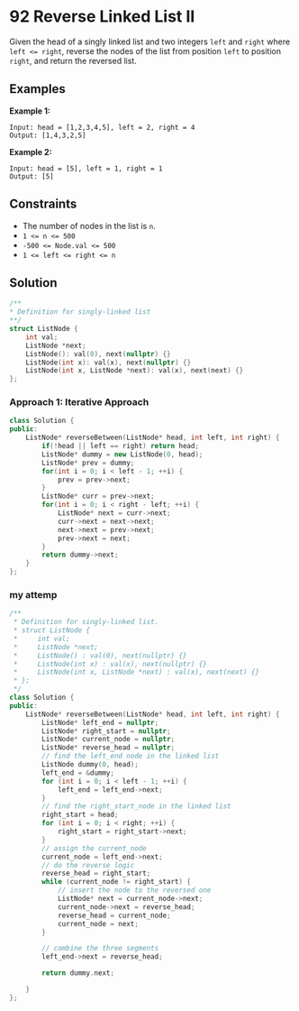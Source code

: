 # 92 Reverse Linked List II
Given the head of a singly linked list and two integers `left` and `right` where `left <= right`, reverse the nodes of the list from position `left` to position `right`, and return the reversed list.

## Examples

**Example 1:**
```
Input: head = [1,2,3,4,5], left = 2, right = 4
Output: [1,4,3,2,5]
```

**Example 2:**
```
Input: head = [5], left = 1, right = 1
Output: [5]
```
## Constraints
- The number of nodes in the list is `n`.
- `1 <= n <= 500`
- `-500 <= Node.val <= 500`
- `1 <= left <= right <= n`

## Solution
```c++
/**
* Definition for singly-linked list
**/
struct ListNode {
    int val;
    ListNode *next;
    ListNode(): val(0), next(nullptr) {}
    ListNode(int x): val(x), next(nullptr) {}
    ListNode(int x, ListNode *next): val(x), next(next) {}
};
```

### Approach 1: Iterative Approach
```c++
class Solution {
public:
    ListNode* reverseBetween(ListNode* head, int left, int right) {
        if(!head || left == right) return head;
        ListNode* dummy = new ListNode(0, head);
        ListNode* prev = dummy;
        for(int i = 0; i < left - 1; ++i) {
            prev = prev->next;
        }
        ListNode* curr = prev->next;
        for(int i = 0; i < right - left; ++i) {
            ListNode* next = curr->next;
            curr->next = next->next;
            next->next = prev->next;
            prev->next = next;
        }
        return dummy->next;
    }
};
```

### my attemp 
```c++
/**
 * Definition for singly-linked list.
 * struct ListNode {
 *     int val;
 *     ListNode *next;
 *     ListNode() : val(0), next(nullptr) {}
 *     ListNode(int x) : val(x), next(nullptr) {}
 *     ListNode(int x, ListNode *next) : val(x), next(next) {}
 * };
 */
class Solution {
public:
    ListNode* reverseBetween(ListNode* head, int left, int right) {
        ListNode* left_end = nullptr;
        ListNode* right_start = nullptr;
        ListNode* current_node = nullptr;
        ListNode* reverse_head = nullptr;
        // find the left_end node in the linked list 
        ListNode dummy(0, head);
        left_end = &dummy;
        for (int i = 0; i < left - 1; ++i) {
            left_end = left_end->next;
        }
        // find the right_start_node in the linked list
        right_start = head;
        for (int i = 0; i < right; ++i) {
            right_start = right_start->next;
        }
        // assign the current_node
        current_node = left_end->next;
        // do the reverse logic
        reverse_head = right_start;
        while (current_node != right_start) {
            // insert the node to the reversed one
            ListNode* next = current_node->next;
            current_node->next = reverse_head;
            reverse_head = current_node;
            current_node = next;
        }

        // combine the three segments
        left_end->next = reverse_head;

        return dummy.next;

    }
};
```